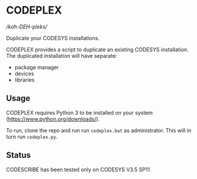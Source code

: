 # CODEPLEX

_/koh-DEH-pleks/_

Duplicate your CODESYS installations.

CODEPLEX provides a script to duplicate an existing CODESYS installation. The duplicated installation will have separate:

- package manager
- devices
- libraries

## Usage
CODEPLEX requires Python 3 to be installed on your system (https://www.python.org/downloads/).

To run, clone the repo and run run `codeplex.bat` as administrator. This will in turn run `codeplex.py`.

## Status

CODESCRIBE has been tested only on CODESYS V3.5 SP11.
